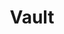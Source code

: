 ---
draft: false
title: Vault
content:
  id: vault
  name: Vault
  logo: /images/development/dev-ops/vault/logo.png
  website: https://www.vaultproject.io/
  iframe_website: /website-iframe/development/dev-ops/vault
  dashboardImage: /images/development/dev-ops/vault/screenshot-1.png
  short_description: Vault is a tool for secrets management, encryption as a service, and privileged access management
  description: Vault is a tool for securely accessing secrets. A secret is anything that you want to tightly control access to, such as API keys, passwords, certificates, and more. Vault provides a unified interface to any secret, while providing tight access control and recording a detailed audit log.
  features:
    - title: Secure Secret Storage
      description: "Arbitrary key/value secrets can be stored in Vault. Vault encrypts these secrets prior to writing them to persistent storage, so gaining access to the raw storage isn't enough to access your secrets."
    - title: Dynamic Secrets
      description: Vault can generate secrets on-demand for some systems, such as AWS or SQL databases
    - title: Data Encryption
      description: Vault can encrypt and decrypt data without storing it. This allows security teams to define encryption parameters and developers to store encrypted data in a location such as a SQL database without having to design their own encryption methods.
    - title: Leasing and Renewal
      description: All secrets in Vault have a lease associated with it. At the end of the lease, Vault will automatically revoke that secret. Clients are able to renew leases via built-in renew APIs.
  screenshots:
    - /images/development/dev-ops/vault/screenshot-1.png
    - /images/development/dev-ops/vault/screenshot-2.png
---